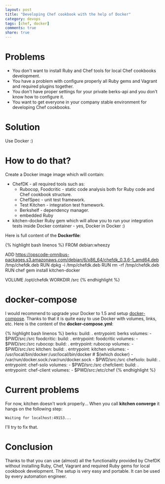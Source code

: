 ```yaml
---
layout: post
title: "Developing Chef cookbook with the help of Docker"
category: devops
tags: [chef, docker]
comments: true
share: true
---
```


# Problems

* You don't want to install Ruby and Chef tools for local Chef cookbooks development.
* You have a problem with configure properly all Ruby gems and Vagrant and required plugins together.
* You don't have proper settings for your private berks-api and you don't know how to configure it.
* You want to get everyone in your company stable environment for developing Chef cookbooks.

# Solution

Use Docker :)

# How to do that?

Create a Docker image image which will contain:

* ChefDK - all required tools such as:
  * Rubocop, Foodcritic - static code analysis both for Ruby code and Chef cookbook structure.
  * ChefSpec - unit test framework.
  * Test Kitchen - integration test framework.
  * Berkshelf - dependency manager.
  * embedded Ruby
* kitchen-docker Ruby gem which will allow you to run your integration tests inside Docker container - yes, Docker in Docker :)

Here is full content of the **Dockerfile**:

{% highlight bash linenos %}
FROM debian:wheezy

ADD https://opscode-omnibus-packages.s3.amazonaws.com/debian/6/x86_64/chefdk_0.3.6-1_amd64.deb /tmp/chefdk.deb
RUN dpkg -i /tmp/chefdk.deb
RUN rm -rf /tmp/chefdk.deb
RUN chef gem install kitchen-docker

VOLUME /opt/chefdk
WORKDIR /src
{% endhighlight %}

# docker-compose

I would recommend to upgrade your Docker to 1.5 and setup [docker-compose](https://docs.docker.com/compose/). Thanks to that it is quite easy to use Docker with volumes, links, etc. Here is the content of the **docker-compose.yml**:

{% highlight bash linenos %}
berks:
  build: .
  entrypoint: berks
  volumes:
    - $PWD/src:/src
foodcritic:
  build: .
  entrypoint: foodcritic
  volumes:
    - $PWD/src:/src
rubocop:
  build: .
  entrypoint: rubocop
  volumes:
    - $PWD/src:/src
kitchen:
  build: .
  entrypoint: kitchen
  volumes:
    - /usr/local/bin/docker:/usr/local/bin/docker # $(which docker)
    - /var/run/docker.sock:/var/run/docker.sock
    - $PWD/src:/src
chefsolo:
  build: .
  entrypoint: chef-solo
  volumes:
    - $PWD/src:/src
chefclient:
  build: .
  entrypoint: chef-client
  volumes:
    - $PWD/src:/etc/chef
{% endhighlight %}

# Current problems

For now, kitchen doesn't work properly... When you call **kitchen converge** it hangs on the following step:


    Waiting for localhost:49153...


I'll try to fix that.

# Conclusion

Thanks to that you can use (almost) all the functionality provided by ChefDK without installing Ruby, Chef, Vagrant and required Ruby gems for local cookbook development. The setup is very easy and portable. It can be used by every automation engineer.
